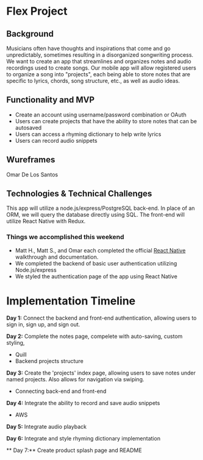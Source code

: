 # Flex Project 

## Background 

Musicians often have thoughts and inspirations that come and go unpredictably, sometimes resulting in a disorganized songwriting process.  We want to create an app that streamlines and organizes notes and audio recordings used to create songs.  Our mobile app will allow registered users to organize a song into "projects", each being able to store notes that are specific to lyrics, chords, song structure, etc., as well as audio ideas.


## Functionality and MVP 

* Create an account using username/password combination or OAuth
* Users can create projects that have the ability to store notes that can be autosaved
* Users can access a rhyming dictionary to help write lyrics 
* Users can record audio snippets 

## Wureframes

Omar De Los Santos

## Technologies & Technical Challenges 

This app will utilize a node.js/express/PostgreSQL back-end. In place of an ORM, we will query the database directly using SQL.  The front-end will utilize React Native with Redux.  

### Things we accomplished this weekend
* Matt H., Matt S., and Omar each completed the official [React Native](https://facebook.github.io/react-native/) walkthrough and documentation. 
* We completed the backend of basic user authentication utilizing Node.js/express 
* We styled the authentication page of the app using React Native 

# Implementation Timeline 
**Day 1:** Connect the backend and front-end authentication, allowing users to sign in, sign up, and sign out. 

**Day 2:** Complete the notes page, compelete with auto-saving, custom styling, 
* Quill 
* Backend projects structure

**Day 3:** Create the 'projects' index page, allowing users to save notes under named projects. Also allows for navigation via swiping. 
* Connecting back-end and front-end 

**Day 4:** Integrate the ability to record and save audio snippets
* AWS 

**Day 5:** Integrate audio playback

**Day 6:** Integrate and style rhyming dictionary implementation 

** Day 7:** Create product splash page and README





